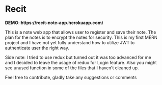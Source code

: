 <h1>Recit</h1>
<b>DEMO: https://recit-note-app.herokuapp.com/</b>

<p>This is a note web app that allows user to register and save their note. The plan for the notes is to encrypt the notes for security. This is my first MERN project and I have not yet fully understand how to utilize JWT to authenticate user the right way.</p>
<p>Side note: I tried to use redux but turned out it was too advanced for me and I decided to leave the usage of redux for Login feature. Also you might see unused function in some of the files that I haven't cleaned up.</p>

<p>Feel free to contribute, gladly take any suggestions or comments</p>
